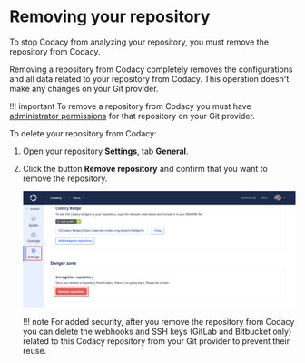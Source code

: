 # Removing your repository

To stop Codacy from analyzing your repository, you must remove the repository from Codacy.

Removing a repository from Codacy completely removes the configurations and all data related to your repository from Codacy. This operation doesn't make any changes on your Git provider.

!!! important
    To remove a repository from Codacy you must have [administrator permissions](../organizations/roles-and-permissions-for-organizations.md) for that repository on your Git provider.

To delete your repository from Codacy:

1.  Open your repository **Settings**, tab **General**.

1.  Click the button **Remove repository** and confirm that you want to remove the repository.

    ![Removing your repository](images/repository-remove.png)<!--TODO PLUTO-772 Update screenshot-->

    !!! note
        For added security, after you remove the repository from Codacy you can delete the webhooks and SSH keys (GitLab and Bitbucket only) related to this Codacy repository from your Git provider to prevent their reuse.
